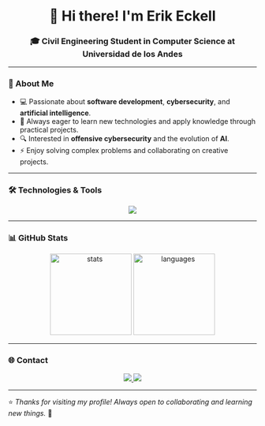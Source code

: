 <h1 align="center">👋 Hi there! I'm Erik Eckell</h1>
<h3 align="center">🎓 Civil Engineering Student in Computer Science at Universidad de los Andes</h3>

---

### 🧠 About Me
- 💻 Passionate about **software development**, **cybersecurity**, and **artificial intelligence**.  
- 🚀 Always eager to learn new technologies and apply knowledge through practical projects.  
- 🔍 Interested in **offensive cybersecurity** and the evolution of **AI**.  
- ⚡ Enjoy solving complex problems and collaborating on creative projects.  

---

### 🛠️ Technologies & Tools
<p align="center">
  <img src="https://skillicons.dev/icons?i=python,c,cpp,java,js,react,html,css,github,linux,vscode" />
</p>

---

### 📊 GitHub Stats
<p align="center">
  <img src="https://github-readme-stats.vercel.app/api?username=ErikEckell&show_icons=true&theme=tokyonight" alt="stats" height="165" />
  <img src="https://github-readme-stats.vercel.app/api/top-langs/?username=ErikEckell&layout=compact&theme=tokyonight" alt="languages" height="165" />
</p>

---

### 🌐 Contact
<p align="center">
  <a href="mailto:epeckell@miuandes.cl">
    <img src="https://skillicons.dev/icons?i=gmail" />
  </a>
  <a href="https://www.instagram.com/erik._.eckell" target="_blank">
    <img src="https://skillicons.dev/icons?i=instagram" />
  </a>
</p>

---

⭐️ *Thanks for visiting my profile! Always open to collaborating and learning new things.* 🚀
